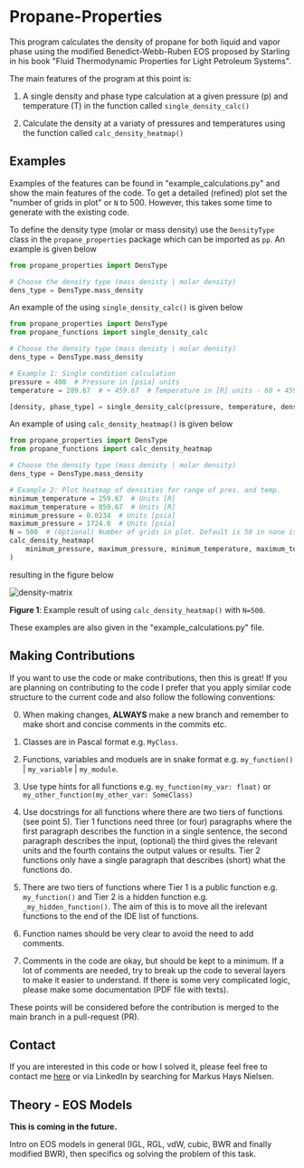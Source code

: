 # Propane-Properties
This program calculates the density of propane for both liquid and vapor phase using the 
modified Benedict-Webb-Ruben EOS proposed by Starling in his book "Fluid Thermodynamic 
Properties for Light Petroleum Systems". 

The main features of the program at this point is: 

1) A single density and phase type calculation at a given pressure (p) and temperature (T) 
in the function called `single_density_calc()`

2) Calculate the density at a variaty of pressures and temperatures using the function called 
`calc_density_heatmap()`

## Examples
Examples of the features can be found in "example_calculations.py" and show the main features of the code. To get a detailed (refined) plot set the "number of grids in plot" or `N` to 500. However, this takes some time to generate with the existing code. 

To define the density type (molar or mass density) use the `DensityType` class in the `propane_properties` package which can be imported as `pp`. An example is given below

```python
from propane_properties import DensType

# Choose the density type (mass denisty | molar density)
dens_type = DensType.mass_density
```

An example of the using `single_density_calc()` is given below

```python
from propane_properties import DensType
from propane_functions import single_density_calc

# Choose the density type (mass denisty | molar density)
dens_type = DensType.mass_density

# Example 1: Single condition calculation
pressure = 400  # Pressure in [psia] units
temperature = 289.67  # + 459.67  # Temperature in [R] units - 60 + 459.67

[density, phase_type] = single_density_calc(pressure, temperature, dens_type)
```

An example of using `calc_density_heatmap()` is given below

```python
from propane_properties import DensType
from propane_functions import calc_density_heatmap

# Choose the density type (mass denisty | molar density)
dens_type = DensType.mass_density

# Example 2: Plot heatmap of densities for range of pres. and temp.
minimum_temperature = 259.67  # Units [R]
maximum_temperature = 859.67  # Units [R]
minimum_pressure = 0.0234  # Units [psia]
maximum_pressure = 1724.0  # Units [psia]
N = 500  # (Optional) Number of grids in plot. Default is 50 in none is given
calc_density_heatmap(
    minimum_pressure, maximum_pressure, minimum_temperature, maximum_temperature, N
)
```

resulting in the figure below

![density-matrix](https://user-images.githubusercontent.com/31182250/104158808-695daa00-53ee-11eb-90be-ef69ffa4aab3.png)


**Figure 1**: Example result of using `calc_density_heatmap()` with `N=500`.

These examples are also given in the "example_calculations.py" file.

## Making Contributions
If you want to use the code or make contributions, then this is great! If you are planning on contributing to the code 
I prefer that you apply similar code structure to the current code and also follow the following conventions:

0) When making changes, **ALWAYS** make a new branch and remember to make short and concise comments in the commits etc.

1) Classes are in Pascal format e.g. `MyClass`.

2) Functions, variables and moduels are in snake format e.g. `my_function()` | `my_variable` | `my_module`.

3) Use type hints for all functions e.g. `my_function(my_var: float)` or `my_other_function(my_other_var: SomeClass)`

4) Use docstrings for all functions where there are two tiers of functions (see point 5). Tier 1 functions need three (or four) paragraphs 
where the first paragraph describes the function in a single sentence, the second paragraph describes the input, (optional) the 
third gives the relevant units and the fourth contains the output values or results. Tier 2 functions only have a single paragraph that 
describes (short) what the functions do.

5) There are two tiers of functions where Tier 1 is a public function e.g. `my_function()` and Tier 2 is a hidden function e.g. `_my_hidden_function()`. 
The aim of this is to move all the irelevant functions to the end of the IDE list of functions.

6) Function names should be very clear to avoid the need to add comments.

7) Comments in the code are okay, but should be kept to a minimum. If a lot of comments are needed, try to break up the code to several layers to 
make it easier to understand. If there is some very complicated logic, please make some documentation (PDF file with texts).  

These points will be considered before the contribution is merged to the main branch in a pull-request (PR).

## Contact
If you are interested in this code or how I solved it, please feel free to contact me [here](mailto:markushays@whitson.com) or via LinkedIn by searching for Markus Hays Nielsen.

## Theory - EOS Models
**This is coming in the future.**

Intro on EOS models in general (IGL, RGL, vdW, cubic, BWR and finally modified BWR), then specifics og solving the problem of this task.
